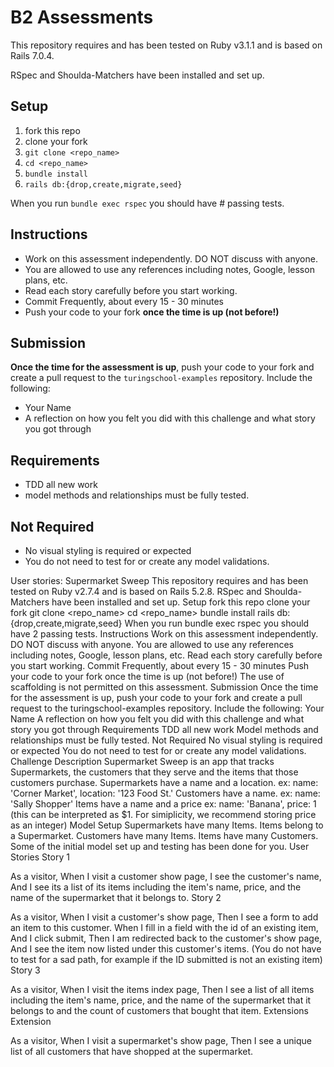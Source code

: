 # B2 Assessments

This repository requires and has been tested on Ruby v3.1.1 and is based on Rails 7.0.4.

RSpec and Shoulda-Matchers have been installed and set up.

## Setup

1. fork this repo
2. clone your fork
3. `git clone <repo_name>`
4. `cd <repo_name>`
5. `bundle install`
6. `rails db:{drop,create,migrate,seed}`

When you run `bundle exec rspec` you should have # passing tests.

## Instructions

* Work on this assessment independently. DO NOT discuss with anyone.
* You are allowed to use any references including notes, Google, lesson plans, etc.
* Read each story carefully before you start working.
* Commit Frequently, about every 15 - 30 minutes
* Push your code to your fork **once the time is up (not before!)**

## Submission

**Once the time for the assessment is up**, push your code to your fork and create a pull request to the `turingschool-examples` repository. Include the following:

* Your Name
* A reflection on how you felt you did with this challenge and what story you got through

## Requirements

* TDD all new work
* model methods and relationships must be fully tested.

## Not Required

* No visual styling is required or expected
* You do not need to test for or create any model validations.

User stories:
Supermarket Sweep
This repository requires and has been tested on Ruby v2.7.4 and is based on Rails 5.2.8.
RSpec and Shoulda-Matchers have been installed and set up.
Setup
fork this repo
clone your fork
git clone <repo_name>
cd <repo_name>
bundle install
rails db:{drop,create,migrate,seed}
When you run bundle exec rspec you should have 2 passing tests.
Instructions
Work on this assessment independently. DO NOT discuss with anyone.
You are allowed to use any references including notes, Google, lesson plans, etc.
Read each story carefully before you start working.
Commit Frequently, about every 15 - 30 minutes
Push your code to your fork once the time is up (not before!)
The use of scaffolding is not permitted on this assessment.
Submission
Once the time for the assessment is up, push your code to your fork and create a pull request to the turingschool-examples repository. Include the following:
Your Name
A reflection on how you felt you did with this challenge and what story you got through
Requirements
TDD all new work
Model methods and relationships must be fully tested.
Not Required
No visual styling is required or expected
You do not need to test for or create any model validations.
Challenge Description
Supermarket Sweep is an app that tracks Supermarkets, the customers that they serve and the items that those customers purchase.
Supermarkets have a name and a location.
ex: name: 'Corner Market', location: '123 Food St.'
Customers have a name.
ex: name: 'Sally Shopper'
Items have a name and a price
ex: name: 'Banana', price: 1 (this can be interpreted as $1. For simiplicity, we recommend storing price as an integer)
Model Setup
Supermarkets have many Items.
Items belong to a Supermarket.
Customers have many Items.
Items have many Customers.
Some of the initial model set up and testing has been done for you.
User Stories
Story 1

As a visitor, 
When I visit a customer show page,
I see the customer's name,
And I see its a list of its items
including the item's name, price, and the name of the supermarket that it belongs to.
Story 2

As a visitor,
When I visit a customer's show page,
Then I see a form to add an item to this customer.
When I fill in a field with the id of an existing item,
And I click submit,
Then I am redirected back to the customer's show page, 
And I see the item now listed under this customer's items.
(You do not have to test for a sad path, for example if the ID submitted is not an existing item)
Story 3

As a visitor,
When I visit the items index page,
Then I see a list of all items
including the item's name, price, and the name of the supermarket that it belongs to
and the count of customers that bought that item.
Extensions
Extension

As a visitor,
When I visit a supermarket's show page,
Then I see a unique list of all customers that have shopped at the supermarket.
